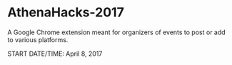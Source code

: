 # AthenaHacks-2017
A Google Chrome extension meant for organizers of events to post or add to various platforms.

START DATE/TIME: April 8, 2017
